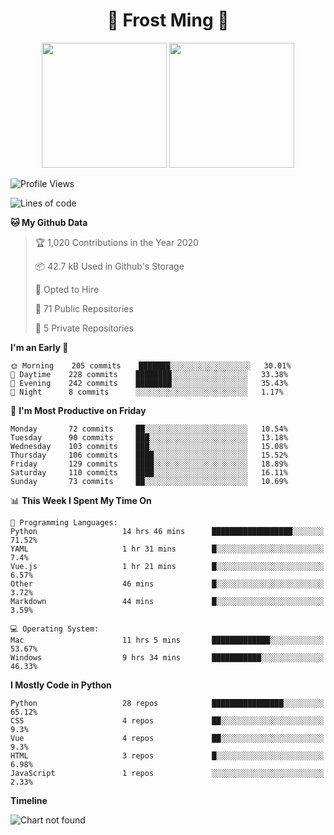 <h1 align="center">🦄 Frost Ming 🐍</h1>

<p align="center">
  <img height="200" src="https://github-readme-stats.vercel.app/api?username=frostming&show_icons=true&theme=dracula&include_all_commits=true" />
  <img height="200" src="https://github-readme-stats.vercel.app/api/top-langs/?username=frostming&theme=dracula&show_icons=true" />
</p>

<!--START_SECTION:waka-->
![Profile Views](http://img.shields.io/badge/Profile%20Views-10-blue)

![Lines of code](https://img.shields.io/badge/From%20Hello%20World%20I%27ve%20Written-11.9%20million%20lines%20of%20code-blue)

**🐱 My Github Data** 

> 🏆 1,020 Contributions in the Year 2020
 > 
> 📦 42.7 kB Used in Github's Storage 
 > 
> 💼 Opted to Hire
 > 
> 📜 71 Public Repositories
 > 
> 🔑 5 Private Repositories 

**I'm an Early 🐤** 

```text
🌞 Morning    205 commits    ███████░░░░░░░░░░░░░░░░░░   30.01% 
🌆 Daytime    228 commits    ████████░░░░░░░░░░░░░░░░░   33.38% 
🌃 Evening    242 commits    ████████░░░░░░░░░░░░░░░░░   35.43% 
🌙 Night      8 commits      ░░░░░░░░░░░░░░░░░░░░░░░░░   1.17%

```
📅 **I'm Most Productive on Friday** 

```text
Monday       72 commits     ██░░░░░░░░░░░░░░░░░░░░░░░   10.54% 
Tuesday      90 commits     ███░░░░░░░░░░░░░░░░░░░░░░   13.18% 
Wednesday    103 commits    ███░░░░░░░░░░░░░░░░░░░░░░   15.08% 
Thursday     106 commits    ████░░░░░░░░░░░░░░░░░░░░░   15.52% 
Friday       129 commits    ████░░░░░░░░░░░░░░░░░░░░░   18.89% 
Saturday     110 commits    ████░░░░░░░░░░░░░░░░░░░░░   16.11% 
Sunday       73 commits     ██░░░░░░░░░░░░░░░░░░░░░░░   10.69%

```


📊 **This Week I Spent My Time On** 

```text
💬 Programming Languages: 
Python                   14 hrs 46 mins      ██████████████████░░░░░░░   71.52% 
YAML                     1 hr 31 mins        █░░░░░░░░░░░░░░░░░░░░░░░░   7.4% 
Vue.js                   1 hr 21 mins        █░░░░░░░░░░░░░░░░░░░░░░░░   6.57% 
Other                    46 mins             █░░░░░░░░░░░░░░░░░░░░░░░░   3.72% 
Markdown                 44 mins             █░░░░░░░░░░░░░░░░░░░░░░░░   3.59%

💻 Operating System: 
Mac                      11 hrs 5 mins       █████████████░░░░░░░░░░░░   53.67% 
Windows                  9 hrs 34 mins       ███████████░░░░░░░░░░░░░░   46.33%

```

**I Mostly Code in Python** 

```text
Python                   28 repos            ████████████████░░░░░░░░░   65.12% 
CSS                      4 repos             ██░░░░░░░░░░░░░░░░░░░░░░░   9.3% 
Vue                      4 repos             ██░░░░░░░░░░░░░░░░░░░░░░░   9.3% 
HTML                     3 repos             █░░░░░░░░░░░░░░░░░░░░░░░░   6.98% 
JavaScript               1 repos             ░░░░░░░░░░░░░░░░░░░░░░░░░   2.33%

```


**Timeline**

![Chart not found](https://github.com/frostming/frostming/blob/master/charts/bar_graph.png) 


<!--END_SECTION:waka-->
